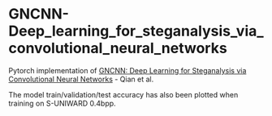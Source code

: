 # GNCNN-Deep_learning_for_steganalysis_via_convolutional_neural_networks
Pytorch implementation of [GNCNN: Deep Learning for Steganalysis via Convolutional Neural Networks](https://www.spiedigitallibrary.org/conference-proceedings-of-spie/9409/94090J/Deep-learning-for-steganalysis-via-convolutional-neural-networks/10.1117/12.2083479.full?SSO=1) - Qian et al.

The model train/validation/test accuracy has also been plotted when training on S-UNIWARD 0.4bpp.

